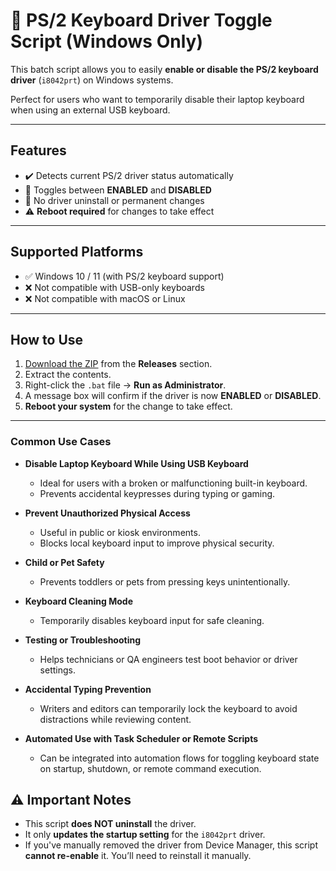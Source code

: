 # 🔌 PS/2 Keyboard Driver Toggle Script (Windows Only)

This batch script allows you to easily **enable or disable the PS/2 keyboard driver** (`i8042prt`) on Windows systems.

Perfect for users who want to temporarily disable their laptop keyboard when using an external USB keyboard.

---

##  Features

- ✔️ Detects current PS/2 driver status automatically
- 🔁 Toggles between **ENABLED** and **DISABLED**
- 💾 No driver uninstall or permanent changes
- ⚠️ **Reboot required** for changes to take effect

---

## Supported Platforms

- ✅ Windows 10 / 11 (with PS/2 keyboard support)
- ❌ Not compatible with USB-only keyboards
- ❌ Not compatible with macOS or Linux

---

## How to Use

1. [Download the ZIP](https://github.com/asadcodz101/Code-Flux/releases) from the **Releases** section.
2. Extract the contents.
3. Right-click the `.bat` file → **Run as Administrator**.
4. A message box will confirm if the driver is now **ENABLED** or **DISABLED**.
5. **Reboot your system** for the change to take effect.

---

### Common Use Cases

- **Disable Laptop Keyboard While Using USB Keyboard**
  - Ideal for users with a broken or malfunctioning built-in keyboard.
  - Prevents accidental keypresses during typing or gaming.

- **Prevent Unauthorized Physical Access**
  - Useful in public or kiosk environments.
  - Blocks local keyboard input to improve physical security.

- **Child or Pet Safety**
  - Prevents toddlers or pets from pressing keys unintentionally.

- **Keyboard Cleaning Mode**
  - Temporarily disables keyboard input for safe cleaning.

- **Testing or Troubleshooting**
  - Helps technicians or QA engineers test boot behavior or driver settings.

- **Accidental Typing Prevention**
  - Writers and editors can temporarily lock the keyboard to avoid distractions while reviewing content.

- **Automated Use with Task Scheduler or Remote Scripts**
  - Can be integrated into automation flows for toggling keyboard state on startup, shutdown, or remote command execution.


## ⚠️ Important Notes

- This script **does NOT uninstall** the driver.
- It only **updates the startup setting** for the `i8042prt` driver.
- If you've manually removed the driver from Device Manager, this script **cannot re-enable** it. You’ll need to reinstall it manually.
